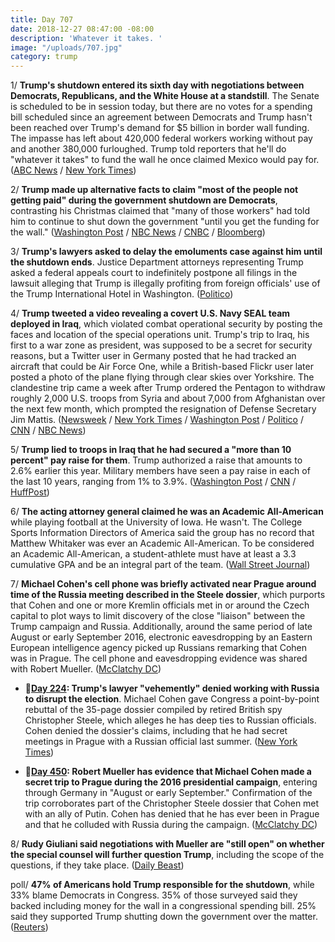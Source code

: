 ```yaml
---
title: Day 707
date: 2018-12-27 08:47:00 -08:00
description: 'Whatever it takes. '
image: "/uploads/707.jpg"
category: trump
---
```


1/ **Trump's shutdown entered its sixth day with negotiations between Democrats, Republicans, and the White House at a standstill**. The Senate is scheduled to be in session today, but there are no votes for a spending bill scheduled since an agreement between Democrats and Trump hasn't been reached over Trump's demand for $5 billion in border wall funding. The impasse has left about 420,000 federal workers working without pay and another 380,000 furloughed. Trump told reporters that he'll do "whatever it takes" to fund the wall he once claimed Mexico would pay for. ([ABC News](https://abcnews.go.com/Politics/negotiations-end-partial-government-shutdown-standstill/story?id=60018652) / [New York Times](https://www.nytimes.com/2018/12/26/us/politics/government-shutdown-wall.html))

2/ **Trump made up alternative facts to claim "most of the people not getting paid" during the government shutdown are Democrats**, contrasting his Christmas claimed that "many of those workers" had told him to continue to shut down the government "until you get the funding for the wall." ([Washington Post](https://www.washingtonpost.com/politics/trump-claims-without-evidence-that-most-of-the-people-not-getting-paid-in-partial-government-shutdown-are-democrats/2018/12/27/afbc992a-09cc-11e9-88e3-989a3e456820_story.html) / [NBC News](https://www.nbcnews.com/politics/donald-trump/trump-now-claims-most-furloughed-workers-are-democrats-n952236) / [CNBC](https://www.cnbc.com/2018/12/27/trump-chides-democrats-over-border-wall-amid-government-shutdown.html) / [Bloomberg](https://www.bloomberg.com/news/articles/2018-12-27/trump-says-most-furloughed-u-s-government-workers-are-democrats))

3/ **Trump's lawyers asked to delay the emoluments case against him until the shutdown ends**. Justice Department attorneys representing Trump asked a federal appeals court to indefinitely postpone all filings in the lawsuit alleging that Trump is illegally profiting from foreign officials' use of the Trump International Hotel in Washington. ([Politico](https://www.politico.com/story/2018/12/26/trump-lawyers-shutdown-delay-emoluments-case-1075676))

4/ **Trump tweeted a video revealing a covert U.S. Navy SEAL team deployed in Iraq**, which violated combat operational security by posting the faces and location of the special operations unit. Trump's trip to Iraq, his first to a war zone as president, was supposed to be a secret for security reasons, but a Twitter user in Germany posted that he had tracked an aircraft that could be Air Force One, while a British-based Flickr user later posted a photo of the plane flying through clear skies over Yorkshire. The clandestine trip came a week after Trump ordered the Pentagon to withdraw roughly 2,000 U.S. troops from Syria and about 7,000 from Afghanistan over the next few month, which prompted the resignation of Defense Secretary Jim Mattis. ([Newsweek](https://www.newsweek.com/donald-trump-navy-seal-iraq-video-1272102) / [New York Times](https://www.nytimes.com/2018/12/26/us/politics/trump-iraq-troops-visit.html) / [Washington Post](https://www.washingtonpost.com/politics/trump-visits-us-troops-in-iraq-for-first-trip-to-a-conflict-zone/2018/12/26/d3f7d272-055e-11e9-b5df-5d3874f1ac36_story.html) / [Politico](https://www.politico.com/story/2018/12/26/donald-trump-iraq-us-troops-1075868) / [CNN](https://www.cnn.com/2018/12/27/politics/donald-trump-secret-trip-iraq/index.html) / [NBC News](https://www.nbcnews.com/politics/donald-trump/trump-s-first-trip-combat-zone-was-secret-except-twitter-n952136))

5/ **Trump lied to troops in Iraq that he had secured a "more than 10 percent" pay raise for them**. Trump authorized a raise that amounts to 2.6% earlier this year. Military members have seen a pay raise in each of the last 10 years, ranging from 1% to 3.9%. ([Washington Post](https://www.washingtonpost.com/national-security/2018/12/27/trump-bragged-service-members-iraq-about-percent-raise-theyve-not-been-given/) / [CNN](https://www.cnn.com/2018/12/26/politics/trump-misleads-military-pay-raise-again/index.html) / [HuffPost](https://www.huffingtonpost.com/entry/trump-lies-military-pay-raise-iraq_us_5c2441a0e4b0407e907fbc2b))

6/ **The acting attorney general claimed he was an Academic All-American** while playing football at the University of Iowa. He wasn't. The College Sports Information Directors of America said the group has no record that Matthew Whitaker was ever an Academic All-American. To be considered an Academic All-American, a student-athlete must have at least a 3.3 cumulative GPA and be an integral part of the team. ([Wall Street Journal](https://www.wsj.com/articles/acting-attorney-general-matthew-whitaker-incorrectly-claims-academic-all-american-honors-11545844613))

7/ **Michael Cohen's cell phone was briefly activated near Prague around time of the Russia meeting described in the Steele dossier**, which purports that Cohen and one or more Kremlin officials met in or around the Czech capital to plot ways to limit discovery of the close "liaison" between the Trump campaign and Russia. Additionally, around the same period of late August or early September 2016, electronic eavesdropping by an Eastern European intelligence agency picked up Russians remarking that Cohen was in Prague. The cell phone and eavesdropping evidence was shared with Robert Mueller. ([McClatchy DC](https://www.mcclatchydc.com/news/investigations/article219016820.html))

* **📌[Day 224](https://whatthefuckjusthappenedtoday.com/2017/08/31/day-224/#4-trumps-lawyer-vehemently-denied-wo): Trump's lawyer "vehemently" denied working with Russia to disrupt the election**. Michael Cohen gave Congress a point-by-point rebuttal of the 35-page dossier compiled by retired British spy Christopher Steele, which alleges he has deep ties to Russian officials. Cohen denied the dossier's claims, including that he had secret meetings in Prague with a Russian official last summer. ([New York Times](https://www.nytimes.com/2017/08/30/us/politics/trump-russia-michael-cohen.html?_r=0))

* **📌[Day 450](https://whatthefuckjusthappenedtoday.com/2018/04/14/day-450/#5-robert-mueller-has-evidence-that-m): Robert Mueller has evidence that Michael Cohen made a secret trip to Prague during the 2016 presidential campaign**, entering through Germany in "August or early September." Confirmation of the trip corroborates part of the Christopher Steele dossier that Cohen met with an ally of Putin. Cohen has denied that he has ever been in Prague and that he colluded with Russia during the campaign. ([McClatchy DC](http://www.mcclatchydc.com/news/politics-government/white-house/article208870264.html))

8/ **Rudy Giuliani said negotiations with Mueller are "still open" on whether the special counsel will further question Trump**, including the scope of the questions, if they take place. ([Daily Beast](https://www.thedailybeast.com/rudy-giuliani-negotiations-for-a-muller-trump-interview-are-still-open))

poll/ **47% of Americans hold Trump responsible for the shutdown**, while 33% blame Democrats in Congress. 35% of those surveyed said they backed including money for the wall in a congressional spending bill. 25% said they supported Trump shutting down the government over the matter. ([Reuters](https://www.reuters.com/article/us-usa-shutdown-poll-idUSKCN1OQ1FA))